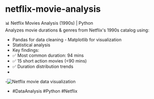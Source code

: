 # netflix-movie-analysis
📊 Netflix Movies Analysis (1990s) | Python  
Analyzes movie durations &amp; genres from Netflix's 1990s catalog using: 
- Pandas for data cleaning - Matplotlib for visualization
- Statistical analysis
- Key findings:
- ✅ Most common duration: 94 mins
- ✅ 15 short action movies (&lt;90 mins)
- ✅ Duration distribution trends
- 
-![Netflix movie data visualization](https://github.com/user-attachments/assets/9872a687-5f29-42f1-89ec-85c227ab0479)

- #DataAnalysis #Python #Netflix


